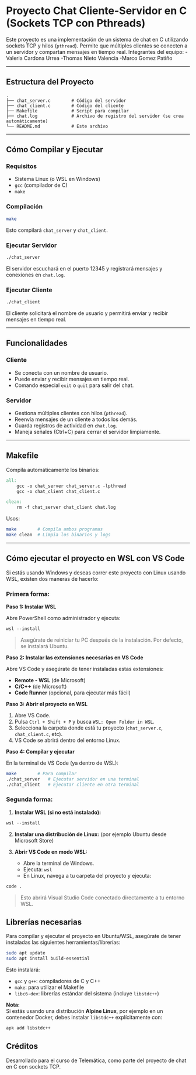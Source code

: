 # Proyecto Chat Cliente-Servidor en C (Sockets TCP con Pthreads)

Este proyecto es una implementación de un sistema de chat en C utilizando sockets TCP y hilos (`pthread`). Permite que múltiples clientes se conecten a un servidor y compartan mensajes en tiempo real.
Integrantes del equipo: 
	-Valeria Cardona Urrea
	-Thomas Nieto Valencia
 	-Marco Gomez Patiño

---

## Estructura del Proyecto

```
.
├── chat_server.c        # Código del servidor
├── chat_client.c        # Código del cliente
├── Makefile             # Script para compilar
├── chat.log             # Archivo de registro del servidor (se crea automáticamente)
└── README.md            # Este archivo
```

---

## Cómo Compilar y Ejecutar

### Requisitos

- Sistema Linux (o WSL en Windows)
- `gcc` (compilador de C)
- `make`

### Compilación

```bash
make
```

Esto compilará `chat_server` y `chat_client`.

### Ejecutar Servidor

```bash
./chat_server
```

El servidor escuchará en el puerto 12345 y registrará mensajes y conexiones en `chat.log`.

### Ejecutar Cliente

```bash
./chat_client
```

El cliente solicitará el nombre de usuario y permitirá enviar y recibir mensajes en tiempo real.

---

## Funcionalidades

### Cliente

- Se conecta con un nombre de usuario.
- Puede enviar y recibir mensajes en tiempo real.
- Comando especial `exit` o `quit` para salir del chat.

### Servidor

- Gestiona múltiples clientes con hilos (`pthread`).
- Reenvía mensajes de un cliente a todos los demás.
- Guarda registros de actividad en `chat.log`.
- Maneja señales (Ctrl+C) para cerrar el servidor limpiamente.

---

## Makefile

Compila automáticamente los binarios:

```Makefile
all:
	gcc -o chat_server chat_server.c -lpthread
	gcc -o chat_client chat_client.c

clean:
	rm -f chat_server chat_client chat.log
```

Usos:

```bash
make        # Compila ambos programas
make clean  # Limpia los binarios y logs
```

---

## Cómo ejecutar el proyecto en WSL con VS Code

Si estás usando Windows y deseas correr este proyecto con Linux usando WSL, existen dos maneras de hacerlo:

### Primera forma:

**Paso 1: Instalar WSL**

Abre PowerShell como administrador y ejecuta:

```powershell
wsl --install
```

> Asegúrate de reiniciar tu PC después de la instalación. Por defecto, se instalará Ubuntu.

**Paso 2: Instalar las extensiones necesarias en VS Code**

Abre VS Code y asegúrate de tener instaladas estas extensiones:

- **Remote - WSL** (de Microsoft)
- **C/C++** (de Microsoft)
- **Code Runner** (opcional, para ejecutar más fácil)

**Paso 3: Abrir el proyecto en WSL**

1. Abre VS Code.
2. Pulsa `Ctrl + Shift + P` y busca `WSL: Open Folder in WSL`.
3. Selecciona la carpeta donde está tu proyecto (`chat_server.c`, `chat_client.c`, etc).
4. VS Code se abrirá dentro del entorno Linux.

**Paso 4: Compilar y ejecutar**

En la terminal de VS Code (ya dentro de WSL):

```bash
make        # Para compilar
./chat_server   # Ejecutar servidor en una terminal
./chat_client   # Ejecutar cliente en otra terminal
```

### Segunda forma:

1. **Instalar WSL (si no está instalado):**

```powershell
wsl --install
```

2. **Instalar una distribución de Linux:** (por ejemplo Ubuntu desde Microsoft Store)

3. **Abrir VS Code en modo WSL:**

   - Abre la terminal de Windows.
   - Ejecuta: `wsl`
   - En Linux, navega a tu carpeta del proyecto y ejecuta:

```bash
code .
```

> Esto abrirá Visual Studio Code conectado directamente a tu entorno WSL.

## Librerías necesarias

Para compilar y ejecutar el proyecto en Ubuntu/WSL, asegúrate de tener instaladas las siguientes herramientas/librerías:

```bash
sudo apt update
sudo apt install build-essential
```

Esto instalará:

- `gcc` y `g++`: compiladores de C y C++
- `make`: para utilizar el Makefile
- `libc6-dev`: librerías estándar del sistema (incluye `libstdc++`)

**Nota:**  
Si estás usando una distribución **Alpine Linux**, por ejemplo en un contenedor Docker, debes instalar `libstdc++` explícitamente con:

```bash
apk add libstdc++
```

## Créditos

Desarrollado para el curso de Telemática, como parte del proyecto de chat en C con sockets TCP.
